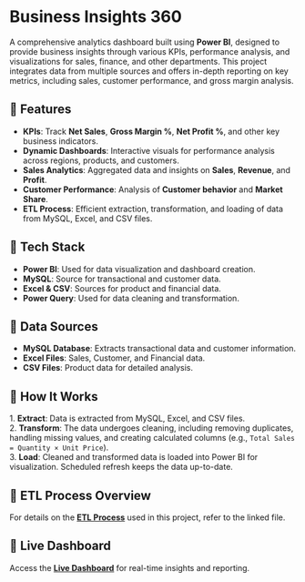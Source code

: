 <h1>Business Insights 360</h1>
    <p>A comprehensive analytics dashboard built using <strong>Power BI</strong>, designed to provide business insights through various KPIs, performance analysis, and visualizations for sales, finance, and other departments. This project integrates data from multiple sources and offers in-depth reporting on key metrics, including sales, customer performance, and gross margin analysis.</p>
    
<h2>📌 Features</h2>
    <ul>
        <li><strong>KPIs</strong>: Track <strong>Net Sales</strong>, <strong>Gross Margin %</strong>, <strong>Net Profit %</strong>, and other key business indicators.</li>
        <li><strong>Dynamic Dashboards</strong>: Interactive visuals for performance analysis across regions, products, and customers.</li>
        <li><strong>Sales Analytics</strong>: Aggregated data and insights on <strong>Sales</strong>, <strong>Revenue</strong>, and <strong>Profit</strong>.</li>
        <li><strong>Customer Performance</strong>: Analysis of <strong>Customer behavior</strong> and <strong>Market Share</strong>.</li>
        <li><strong>ETL Process</strong>: Efficient extraction, transformation, and loading of data from MySQL, Excel, and CSV files.</li>
    </ul>

  <h2>📌 Tech Stack</h2>
    <ul>
        <li><strong>Power BI</strong>: Used for data visualization and dashboard creation.</li>
        <li><strong>MySQL</strong>: Source for transactional and customer data.</li>
        <li><strong>Excel & CSV</strong>: Sources for product and financial data.</li>
        <li><strong>Power Query</strong>: Used for data cleaning and transformation.</li>
    </ul>

   <h2>📌 Data Sources</h2>
    <ul>
        <li><strong>MySQL Database</strong>: Extracts transactional data and customer information.</li>
        <li><strong>Excel Files</strong>: Sales, Customer, and Financial data.</li>
        <li><strong>CSV Files</strong>: Product data for detailed analysis.</li>
    </ul>

  <h2>📌 How It Works</h2>
    <p>
        1. <strong>Extract</strong>: Data is extracted from MySQL, Excel, and CSV files.<br>
        2. <strong>Transform</strong>: The data undergoes cleaning, including removing duplicates, handling missing values, and creating calculated columns (e.g., <code class="code">Total Sales = Quantity × Unit Price</code>).<br>
        3. <strong>Load</strong>: Cleaned and transformed data is loaded into Power BI for visualization. Scheduled refresh keeps the data up-to-date.
    </p>

 
   <h2>📌 ETL Process Overview</h2>
    <p>For details on the <strong><a href="ETL Process(Business-Insights-360)" target="_blank">ETL Process</a></strong> used in this project, refer to the linked file.</p>

  <h2>📌 Live Dashboard</h2>
    <p>Access the <strong><a href="https://app.powerbi.com/view?r=eyJrIjoiYzViMDZjNzgtMWNjNy00NGE3LWI5MGYtZjA4NTU4MGZjZTk5IiwidCI6ImM2ZTU0OWIzLTVmNDUtNDAzMi1hYWU5LWQ0MjQ0ZGM1YjJjNCJ9](https://app.powerbi.com/view?r=eyJrIjoiZjMxMTViODctYzAxNy00NDZjLWE0OGYtNTE3ZWNmYjBlYzU1IiwidCI6ImM2ZTU0OWIzLTVmNDUtNDAzMi1hYWU5LWQ0MjQ0ZGM1YjJjNCJ9" target="_blank">Live Dashboard</a></strong> for real-time insights and reporting.</p>
